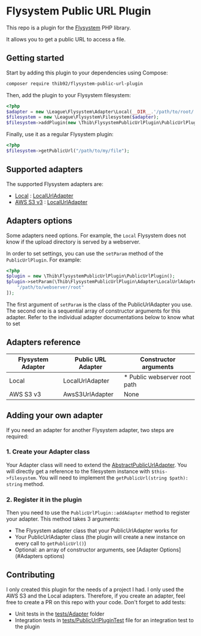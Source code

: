 # Flysystem Public URL Plugin

This repo is a plugin for the [Flysystem](https://flysystem.thephpleague.com/docs/) PHP library.

It allows you to get a public URL to access a file.

## Getting started

Start by adding this plugin to your dependencies using Compose:
```bash
composer require thib92/flysystem-public-url-plugin
```

Then, add the plugin to your Flysystem filesystem:

```php
<?php
$adapter = new \League\Flysystem\Adapter\Local(__DIR__.'/path/to/root/');
$filesystem = new \League\Flysystem\Filesystem($adapter);
$filesystem->addPlugin(new \Thib\FlysystemPublicUrlPlugin\PublicUrlPlugin);
```

Finally, use it as a regular Flysystem plugin:

```php
<?php
$filesystem->getPublicUrl("/path/to/my/file");
```

## Supported adapters

The supported Flysystem adapters are:
* [Local](https://flysystem.thephpleague.com/docs/adapter/local/) : [LocalUrlAdapter](./src/Adapter/LocalUrlAdapter.php)
* [AWS S3 v3](https://flysystem.thephpleague.com/docs/adapter/aws-s3/) : [LocalUrlAdapter](./src/Adapter/AwsS3UrlAdapter.php)

## Adapters options

Some adapters need options.
For example, the `Local` Flysystem does not know if the upload directory is served by a webserver.

In order to set settings, you can use the `setParam` method of the `PublicUrlPlugin`. For example:
```php
<?php
$plugin = new \Thib\FlysystemPublicUrlPlugin\PublicUrlPlugin();
$plugin->setParam(\Thib\FlysystemPublicUrlPlugin\Adapter\LocalUrlAdapter::class, [
    "/path/to/webserver/root"
]);
```

The first argument of `setParam` is the class of the PublicUrlAdapter you use.<br>
The second one is a sequential array of constructor arguments for this adapter.
Refer to the individual adapter documentations below to know what to set

## Adapters reference

| Flysystem Adapter | Public URL Adapter | Constructor arguments        |
|-------------------|--------------------|------------------------------|
| Local             | LocalUrlAdapter    | * Public webserver root path |
| AWS S3 v3         | AwsS3UrlAdapter    | None                         |

## Adding your own adapter

If you need an adapter for another Flysystem adapter, two steps are required:

### 1. Create your Adapter class

Your Adapter class will need to extend the [AbstractPublicUrlAdapter](./src/Adapter/AbstractPublicUrlAdapter.php).
You will directly get a reference to the filesystem instance with `$this->filesystem`.
You will need to implement the `getPublicUrl(string $path): string` method.

### 2. Register it in the plugin

Then you need to use the `PublicUrlPlugin::addAdapter` method to register your adapter.
This method takes 3 arguments:
* The Flysystem adapter class that your PublicUrlAdapter works for
* Your PublicUrlAdapter class (the plugin will create a new instance on every call to `getPublicUrl()`)
* Optional: an array of constructor arguments, see [Adapter Options](#Adapters options)

## Contributing

I only created this plugin for the needs of a project I had. I only used the AWS S3 and the Local adapters.
Therefore, if you create an adapter, feel free to create a PR on this repo with your code.
Don't forget to add tests:
* Unit tests in the [tests/Adapter](./tests/Adapter) folder
* Integration tests in [tests/PublicUrlPluginTest](./tests/PublicUrlPluginTest.php) file for an integration test to the plugin